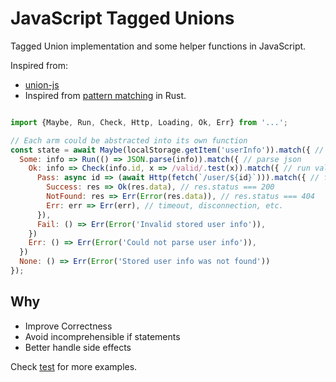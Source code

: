 # JavaScript Tagged Unions

Tagged Union implementation and some helper functions in JavaScript.

Inspired from:

* [union-js](https://github.com/quadrupleslap/union-js)
* Inspired from [pattern matching](https://doc.rust-lang.org/book/ch18-03-pattern-syntax.html) in Rust.

```js

import {Maybe, Run, Check, Http, Loading, Ok, Err} from '...';

// Each arm could be abstracted into its own function
const state = await Maybe(localStorage.getItem('userInfo')).match({ // null, undefined check
  Some: info => Run(() => JSON.parse(info)).match({ // parse json
    Ok: info => Check(info.id, x => /valid/.test(x)).match({ // run validation
      Pass: async id => (await Http(fetch(`/user/${id}`))).match({ // fetch
        Success: res => Ok(res.data), // res.status === 200
        NotFound: res => Err(Error(res.data)), // res.status === 404
        Err: err => Err(err), // timeout, disconnection, etc.
      }),
      Fail: () => Err(Error('Invalid stored user info')),
    })
    Err: () => Err(Error('Could not parse user info')),
  })
  None: () => Err(Error('Stored user info was not found'))
});

```

## Why

* Improve Correctness
* Avoid incomprehensible if statements
* Better handle side effects

Check [test](test/index.test.js) for more examples.
